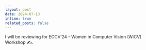 ```yaml
---
layout: post
date: 2024-07-13
inline: true
related_posts: false
---
```


I will be reviewing for ECCV'24 - Women in Computer Vision (WiCV) Workshop ✍️.
